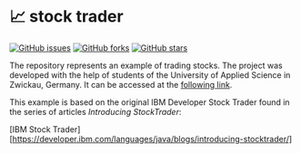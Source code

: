 # 📈 stock trader

[![GitHub issues](https://img.shields.io/github/issues/whzinformatik/stocktrader)][issues]
[![GitHub forks](https://img.shields.io/github/forks/whzinformatik/stocktrader)][forks]
[![GitHub stars](https://img.shields.io/github/stars/whzinformatik/stocktrader)][stars]

The repository represents an example of trading stocks. The project was developed with the help of students of the University of Applied Science in Zwickau, Germany. It can be accessed at the [following link][stocktrader].

This example is based on the original IBM Developer Stock Trader found in the series of articles _Introducing StockTrader_:

[IBM Stock Trader][https://developer.ibm.com/languages/java/blogs/introducing-stocktrader/]

[stocktrader]: https://github.com/whzinformatik/stocktrader
[issues]: https://github.com/whzinformatik/stocktrader/issues
[forks]: https://github.com/whzinformatik/stocktrader/network
[stars]: https://github.com/whzinformatik/stocktrader/stargazers

